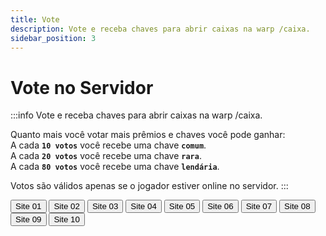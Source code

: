 ```yaml
---
title: Vote
description: Vote e receba chaves para abrir caixas na warp /caixa.
sidebar_position: 3
---
```


# Vote no Servidor

:::info Vote e receba chaves para abrir caixas na warp /caixa.

Quanto mais você votar mais prêmios e chaves você pode ganhar:  
A cada **`10 votos`** você recebe uma chave **`comum`**.  
A cada **`20 votos`** você recebe uma chave **`rara`**.  
A cada **`80 votos`** você recebe uma chave **`lendária`**.

Votos são válidos apenas se o jogador estiver online no servidor.
:::

<div>
  <a href="https://minecraft-mp.com/server/225174/vote">
  <button class="button button--lg button--primary" style={{marginRight: 10, marginHeight: 10}}>Site 01</button></a>
  
  <a href="https://www.planetminecraft.com/server/armageddon-server/vote">
  <button class="button button--lg button--primary" style={{marginRight: 10, marginHeight: 10}}>Site 02</button></a>
  
  <a href="https://minecraft-server-list.com/server/441552/vote">
  <button class="button button--lg button--primary" style={{marginRight: 10, marginHeight: 10}}>Site 03</button></a>
  
  <a href="https://topg.org/Minecraft/in-515193">
  <button class="button button--lg button--primary" style={{marginRight: 10, marginHeight: 10}}>Site 04</button></a>
  
  <a href="https://minecraftservers.org/vote/554608">
  <button class="button button--lg button--primary" style={{marginRight: 10, marginHeight: 10}}>Site 05</button></a>

  <a href="https://topminecraftservers.org/vote/6030">
  <button class="button button--lg button--primary" style={{marginRight: 10, marginHeight: 10}}>Site 06</button></a>

  <a href="https://mccommunity.net/server/127-Armageddon+Server/vote">
  <button class="button button--lg button--primary" style={{marginRight: 10, marginHeight: 10}}>Site 07</button></a>

  <a href="https://minecraft-server.net/vote/ArmaMC">
  <button class="button button--lg button--primary" style={{marginRight: 10, marginHeight: 10}} >Site 08</button></a>

  <a href="https://best-minecraft-servers.co/server-armageddon-server.4190/vote">
  <button class="button button--lg button--primary" style={{marginRight: 10, marginHeight: 10}} >Site 09</button></a>

  <a href="https://servers-minecraft.net/server-armageddon-server.1115/">
  <button class="button button--lg button--primary" style={{marginRight: 10, marginHeight: 10}}>Site 10</button></a>
</div>